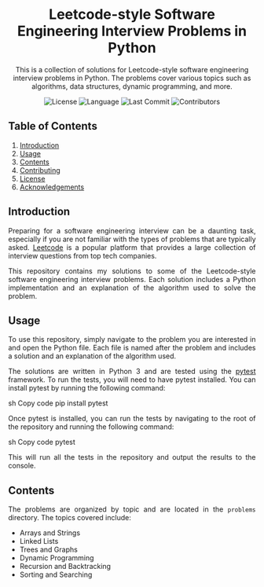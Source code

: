 <!-- Title -->
<h1 align="center">Leetcode-style Software Engineering Interview Problems in Python</h1>
<!-- Description -->
<p align="center">
  This is a collection of solutions for Leetcode-style software engineering interview problems in Python. The problems cover various topics such as algorithms, data structures, dynamic programming, and more.
</p>
<!-- Badges -->
<p align="center">
  <img src="https://img.shields.io/github/license/USERNAME/REPOSITORY?color=blue" alt="License"/>
  <img src="https://img.shields.io/github/languages/top/USERNAME/REPOSITORY?color=blueviolet" alt="Language"/>
  <img src="https://img.shields.io/github/last-commit/USERNAME/REPOSITORY?color=orange" alt="Last Commit"/>
  <img src="https://img.shields.io/github/contributors/USERNAME/REPOSITORY?color=yellow" alt="Contributors"/>
</p>
<!-- Table of Contents -->
<h2>Table of Contents</h2>
<ol>
  <li><a href="#introduction">Introduction</a></li>
  <li><a href="#usage">Usage</a></li>
  <li><a href="#contents">Contents</a></li>
  <li><a href="#contributing">Contributing</a></li>
  <li><a href="#license">License</a></li>
  <li><a href="#acknowledgements">Acknowledgements</a></li>
</ol>
<!-- Introduction -->
<h2>Introduction</h2>
<p align="justify">
  Preparing for a software engineering interview can be a daunting task, especially if you are not familiar with the types of problems that are typically asked. <a href="https://leetcode.com/">Leetcode</a> is a popular platform that provides a large collection of interview questions from top tech companies.
</p>
<p align="justify">
  This repository contains my solutions to some of the Leetcode-style software engineering interview problems. Each solution includes a Python implementation and an explanation of the algorithm used to solve the problem.
</p>
<!-- Usage -->
<h2>Usage</h2>
<p align="justify">
  To use this repository, simply navigate to the problem you are interested in and open the Python file. Each file is named after the problem and includes a solution and an explanation of the algorithm used.
</p>
<p align="justify">
  The solutions are written in Python 3 and are tested using the <a href="https://pytest.org/">pytest</a> framework. To run the tests, you will need to have pytest installed. You can install pytest by running the following command:
</p>
sh
Copy code
pip install pytest
<p align="justify">
  Once pytest is installed, you can run the tests by navigating to the root of the repository and running the following command:
</p>
sh
Copy code
pytest
<p align="justify">
  This will run all the tests in the repository and output the results to the console.
</p>
<!-- Contents -->
<h2>Contents</h2>
<p align="justify">
  The problems are organized by topic and are located in the <code>problems</code> directory. The topics covered include:
</p>
<ul>
  <li>Arrays and Strings</li>
  <li>Linked Lists</li>
  <li>Trees and Graphs</li>
  <li>Dynamic Programming</li>
  <li>Recursion and Backtracking</li>
  <li>Sorting and Searching</li>
</ul>
<p
